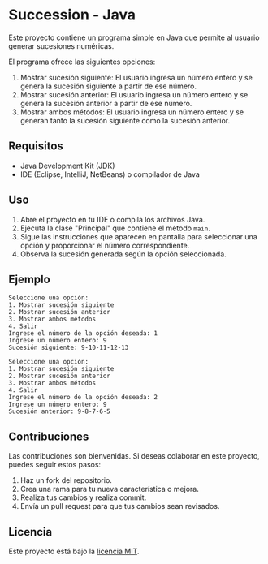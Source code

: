 # Succession - Java

Este proyecto contiene un programa simple en Java que permite al usuario generar sucesiones numéricas.

El programa ofrece las siguientes opciones:

1. Mostrar sucesión siguiente: El usuario ingresa un número entero y se genera la sucesión siguiente a partir de ese número.
2. Mostrar sucesión anterior: El usuario ingresa un número entero y se genera la sucesión anterior a partir de ese número.
3. Mostrar ambos métodos: El usuario ingresa un número entero y se generan tanto la sucesión siguiente como la sucesión anterior.

## Requisitos

- Java Development Kit (JDK)
- IDE (Eclipse, IntelliJ, NetBeans) o compilador de Java

## Uso

1. Abre el proyecto en tu IDE o compila los archivos Java.
2. Ejecuta la clase "Principal" que contiene el método `main`.
3. Sigue las instrucciones que aparecen en pantalla para seleccionar una opción y proporcionar el número correspondiente.
4. Observa la sucesión generada según la opción seleccionada.

## Ejemplo

```
Seleccione una opción:
1. Mostrar sucesión siguiente
2. Mostrar sucesión anterior
3. Mostrar ambos métodos
4. Salir
Ingrese el número de la opción deseada: 1
Ingrese un número entero: 9
Sucesión siguiente: 9-10-11-12-13

Seleccione una opción:
1. Mostrar sucesión siguiente
2. Mostrar sucesión anterior
3. Mostrar ambos métodos
4. Salir
Ingrese el número de la opción deseada: 2
Ingrese un número entero: 9
Sucesión anterior: 9-8-7-6-5
```

## Contribuciones

Las contribuciones son bienvenidas. Si deseas colaborar en este proyecto, puedes seguir estos pasos:

1. Haz un fork del repositorio.
2. Crea una rama para tu nueva característica o mejora.
3. Realiza tus cambios y realiza commit.
4. Envía un pull request para que tus cambios sean revisados.

## Licencia

Este proyecto está bajo la [licencia MIT](https://opensource.org/licenses/MIT).
